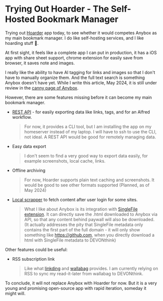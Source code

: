 # Trying Out Hoarder - The Self-Hosted Bookmark Manager

Trying out [Hoarder](https://github.com/hoarder-app/hoarder) app today, to see whether it would competes Anybox as my main bookmark manager. I do like self-hosting services, and I like hoarding stuff 🤭.

At first sight, it feels like a complete app I can put in production, it has a iOS app with share sheet support, chrome extension for easily save from browser, it saves note and images.

I really like the ability to have AI tagging for links and images so that I don't have to manually organize them. And the full text search is something Anybox doesn't have yet. While I write this article, May 2024, it is still under review in the [canny page of Anybox](https://anybox.canny.io/feature-requests/p/full-text-search).

However, there are some features missing before it can become my main bookmark manager. 

- [REST API](https://github.com/hoarder-app/hoarder/issues/43) - for easily exporting data like links, tags, and for an Alfred workflow.
  > For now, it provides a CLI tool, but I am installing the app on my homeserver instead of my laptop. I will have to ssh to use the CLI, not ideal. A REST API would be good for remotely managing data.
- Easy data export
  >I don't seem to find a very good way to export data easily, for example screenshots, local cache, links.
- Offline archiving
  >For now, Hoarder supports plain text caching and screenshots. It would be good to see other formats supported (Planned, as of May 2024)
- [Local scrapper](https://github.com/hoarder-app/hoarder/issues/172) to fetch content after user login for some sites.
  >What I like about Anybox is its integration with [SingleFile extension](https://github.com/gildas-lormeau/SingleFile). It can directly save the .html downloaded to Anybox via API, so that any content behind paywall will also be downloaded. 
  >(It actually addresses the pity that SingleFile metadata only contains the first part of the full domain - it will only show something like https://github.com, when you directly download a  html with SingleFile metadata to DEVONthink)

Other features could be useful:
- RSS subscription link
  >Like what [linkding](https://github.com/sissbruecker/linkding) and [wallabag](https://wallabag.org/) provides. I am currently relying on RSS to sync my read-it-later from wallabag to DEVONthink.

To conclude, it will not replace Anybox with Hoarder for now. But it is a very young and promising open-source app with rapid iteration, someday it might will.